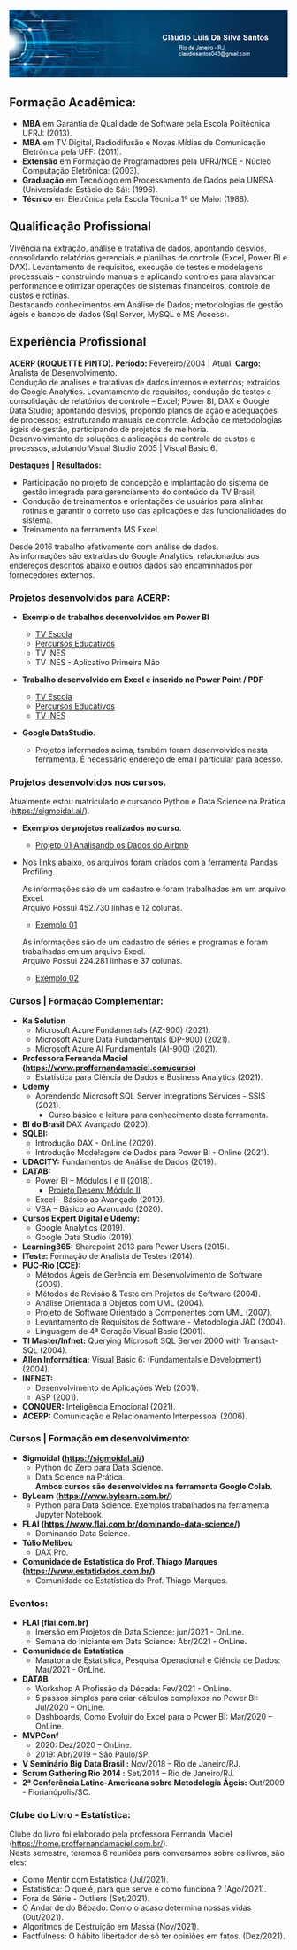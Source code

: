 
<p align="center">
<img src="banner05.png">
</p>

## Formação Acadêmica:
* **MBA** em  Garantia de Qualidade de Software pela Escola Politécnica UFRJ: (2013).					<br>
* **MBA** em TV Digital, Radiodifusão e Novas Mídias de Comunicação Eletrônica pela UFF: (2011).		<br>
* **Extensão** em Formação de Programadores pela UFRJ/NCE - Núcleo Computação Eletrônica: (2003).		<br>
* **Graduação** em Tecnólogo em Processamento de Dados pela UNESA (Universidade Estácio de Sá): (1996). <br>
* **Técnico** em Eletrônica pela Escola Técnica 1º de Maio: (1988).
<p>

## Qualificação Profissional
Vivência na extração, análise e tratativa de dados, apontando desvios, consolidando relatórios gerenciais e planilhas de controle (Excel, Power BI e DAX). Levantamento de requisitos, execução de testes e modelagens processuais – construindo manuais e aplicando controles para alavancar performance e otimizar operações de sistemas financeiros, controle de custos e rotinas.<br>
Destacando conhecimentos em Análise de Dados; metodologias de gestão ágeis e bancos de dados (Sql Server, MySQL e MS Access).
<p>

## Experiência Profissional
**ACERP (ROQUETTE PINTO). Período:** Fevereiro/2004 | Atual. **Cargo:** Analista de Desenvolvimento.<br>
Condução de análises e tratativas de dados internos e externos; extraídos do Google Analytics. Levantamento de requisitos, condução de testes e consolidação de relatórios de controle – Excel; Power BI, DAX e Google Data Studio; apontando desvios, propondo planos de ação e adequações de processos; estruturando manuais de controle. Adoção de metodologias ágeis de gestão, participando de projetos de melhoria.<br>
Desenvolvimento de soluções e aplicações de controle de custos e processos, adotando Visual Studio 2005 | Visual Basic 6. 
<p>

**Destaques | Resultados:**
* Participação no projeto de concepção e implantação do sistema de gestão integrada para gerenciamento do conteúdo da TV Brasil;
* Condução de treinamentos e orientações de usuários para alinhar rotinas e garantir o correto uso das aplicações e das funcionalidades do sistema.
* Treinamento na ferramenta MS Excel.
<p>

Desde 2016 trabalho efetivamente com análise de dados. <br>
As informações são extraídas do Google Analytics, relacionados aos endereços descritos abaixo e outros dados são encaminhados por fornecedores externos.
<p>


### Projetos desenvolvidos para ACERP:

* **Exemplo de trabalhos desenvolvidos em Power BI**

	* [TV Escola](https://bit.ly/37NEWpH)<br>
	* [Percursos Educativos](https://bit.ly/3m53Ut7)<br>
	* TV INES <br>
	* TV INES - Aplicativo Primeira Mão 
	<p>

	
* **Trabalho desenvolvido em Excel e inserido no Power Point / PDF**
	* [TV Escola](https://bit.ly/3AFoLHm)<br>
	* [Percursos Educativos](https://bit.ly/3g8p9GO)<br>
	* [TV INES](https://bit.ly/3jVJekK)<p>

* **Google DataStudio.**
	* Projetos informados acima, também foram desenvolvidos nesta ferramenta. É necessário endereço de email particular para acesso. <p>
	

### Projetos desenvolvidos nos cursos.<p>

 Atualmente estou matriculado e cursando Python e Data Science na Prática (https://sigmoidal.ai/). <br>
 * **Exemplos de projetos realizados no curso**.<br>
   * [Projeto 01 Analisando os Dados do Airbnb](https://bit.ly/3xy9si2) <p>
 * Nos links abaixo, os arquivos foram criados com a ferramenta Pandas Profiling.<br>
   
   As informações são de um cadastro e foram trabalhadas em um arquivo Excel.<br>
   Arquivo Possui 452.730 linhas e 12 colunas.<br>
   * [Exemplo 01](https://bit.ly/3aX7wH6)<br>

   As informações são de um cadastro de séries e programas e foram trabalhadas em um arquivo Excel.<br>
   Arquivo Possui 224.281 linhas e 37 colunas.<br>
   * [Exemplo 02]( https://bit.ly/3tgedKW)<br>

### Cursos | Formação Complementar:
* **Ka Solution**
	* Microsoft Azure Fundamentals (AZ-900) (2021). 							<br>
	* Microsoft Azure Data Fundamentals (DP-900) (2021). 						<br>
	* Microsoft Azure AI Fundamentals (AI-900) (2021). 						    <br>
* **Professora Fernanda Maciel (https://www.proffernandamaciel.com/curso)** 	<br>
	* Estatística para Ciência de Dados e Business Analytics (2021). 			<br>
* **Udemy**
	* Aprendendo Microsoft SQL Server Integrations Services - SSIS (2021).
		* Curso básico e leitura para conhecimento desta ferramenta. 			<br> 
* **BI do Brasil** DAX Avançado (2020).                							<br>
* **SQLBI:** 
	* Introdução DAX - OnLine (2020).           								<br>
	* Introdução Modelagem de Dados para Power BI - Online (2021). 				<br>
* **UDACITY:** Fundamentos de Análise de Dados (2019). 							<br>
* **DATAB:**
	* Power BI – Módulos I e II (2018).	
		* [Projeto Desenv Módulo II](https://bit.ly/3jXCyCv)     				<br>
    * Excel – Básico ao Avançado (2019). 										<br>
    * VBA – Básico ao Avançado (2020). 											<br>
* **Cursos Expert Digital e Udemy:**
    * Google Analytics (2019). 													<br>
	* Google Data Studio (2019). 												<br>
* **Learning365:** Sharepoint 2013 para Power Users (2015). 					<br>
* **ITeste:** Formação de Analista de Testes (2014). 							<br>
* **PUC-Rio (CCE):**
   * Métodos Ágeis de Gerência em Desenvolvimento de Software (2009). 			<br>
   * Métodos de Revisão & Teste em Projetos de Software (2004). 				<br>
   * Análise Orientada a Objetos com UML (2004).								<br>
   * Projeto de Software Orientado a Componentes com UML (2007). 				<br>	
   * Levantamento de Requisitos de Software - Metodologia JAD (2004).			<br>
   * Linguagem de 4ª Geração Visual Basic (2001).								<br>
* **TI Master/Infnet:** Querying Microsoft SQL Server 2000 with Transact-SQL (2004).<br>
* **Allen Informática:** Visual Basic 6: (Fundamentals e Development) (2004).	<br>
* **INFNET:**
	* Desenvolvimento de Aplicações Web (2001). 								<br>
	* ASP (2001). 																<br> 
* **CONQUER:** Inteligência Emocional (2021). 									<br>
* **ACERP:** Comunicação e Relacionamento Interpessoal (2006).
<p>

### Cursos | Formação em desenvolvimento:

* **Sigmoidal (https://sigmoidal.ai/)** 
	* Python do Zero para Data Science.												 <br>
	* Data Science na Prática. 														 <br>
	**Ambos cursos são desenvolvidos na ferramenta Google Colab.**					 <br>
* **ByLearn (https://www.bylearn.com.br/)** 										 <br>
	* Python para Data Science. Exemplos trabalhados na ferramenta Jupyter Notebook. <br>
* **FLAI (https://www.flai.com.br/dominando-data-science/)** 						 <br>
	* Dominando Data Science.														 <br>
* **Túlio Melibeu** 																 <br>
	* DAX Pro. 
* **Comunidade de Estatística do Prof. Thiago Marques (https://www.estatidados.com.br/)** <br>
	* Comunidade de Estatística do Prof. Thiago Marques.								  <br>	
	<p>
	
### Eventos:
* **FLAI (flai.com.br)**
	* Imersão em Projetos de Data Science: jun/2021 - OnLine.<br>
	* Semana do Iniciante em Data Science: Abr/2021 - OnLine.<br>
* **Comunidade de Estatística**
	* Maratona de Estatística, Pesquisa Operacional e Ciência de Dados: Mar/2021 - OnLine.<br>
* **DATAB**
	* Workshop A Profissão da Década: Fev/2021 - OnLine. <br>
	* 5 passos simples para criar cálculos complexos no Power BI: Jul/2020 – OnLine. <br>
    * Dashboards, Como Evoluir do Excel para o Power BI: Mar/2020 – OnLine. <br>
* **MVPConf**
    * 2020: Dez/2020 – OnLine. <br>
    * 2019: Abr/2019 – São Paulo/SP. <br>
* **V Seminário Big Data Brasil  :** Nov/2018 – Rio de Janeiro/RJ. <br>
* **Scrum Gathering Rio 2014   :** Set/2014 – Rio de Janeiro/RJ. <br>
* **2ª Conferência Latino-Americana sobre Metodologia Ágeis:** Out/2009 - Florianópolis/SC.

### Clube do Livro - Estatística:
Clube do livro foi elaborado pela professora Fernanda Maciel (https://home.proffernandamaciel.com.br/). <br>
Neste semestre, teremos 6 reuniões para conversamos sobre os livros, são eles:
* Como Mentir com Estatística (Jul/2021).
* Estatística: O que é, para que serve e como funciona ? (Ago/2021).
* Fora de Série - Outliers (Set/2021).
* O Andar de do Bêbado: Como o acaso determina nossas vidas (Out/2021).
* Algoritmos de Destruição em Massa (Nov/2021).
* Factfulness: O hábito libertador de só ter opiniões em fatos. (Dez/2021).


